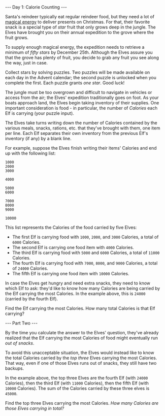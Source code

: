 --- Day 1: Calorie Counting --- 

Santa's reindeer typically eat regular reindeer food, but they need a lot of
[magical energy](https://adventofcode.com/2018/day/25) to deliver presents on
Christmas. For that, their favorite snack is a special type of *star* fruit
that only grows deep in the jungle. The Elves have brought you on their annual
expedition to the grove where the fruit grows.

To supply enough magical energy, the expedition needs to retrieve a minimum of
*fifty stars* by December 25th. Although the Elves assure you that the grove has
plenty of fruit, you decide to grab any fruit you see along the way, just in
case.

Collect stars by solving puzzles. Two puzzles will be made available on each
day in the Advent calendar; the second puzzle is unlocked when you complete the
first. Each puzzle grants *one star*. Good luck!

The jungle must be too overgrown and difficult to navigate in vehicles or
access from the air; the Elves' expedition traditionally goes on foot. As your
boats approach land, the Elves begin taking inventory of their supplies. One
important consideration is food - in particular, the number of _Calories_ each
Elf is carrying (your puzzle input).

The Elves take turns writing down the number of Calories contained by the
various meals, snacks, rations, etc. that they've brought with them, one item
per line. Each Elf separates their own inventory from the previous Elf's
inventory (if any) by a blank line.

For example, suppose the Elves finish writing their items' Calories and end up
with the following list:

    1000
    2000
    3000

    4000

    5000
    6000

    7000
    8000
    9000

    10000
    
This list represents the Calories of the food carried by five Elves:

- The first Elf is carrying food with `1000`, `2000`, and `3000` Calories, a total of
`6000` Calories.
- The second Elf is carrying one food item with `4000` Calories.
- The third Elf is carrying food with `5000` and `6000` Calories, a total of `11000`
Calories.
- The fourth Elf is carrying food with `7000`, `8000`, and `9000` Calories, a
total of `24000` Calories.
- The fifth Elf is carrying one food item with `10000` Calories. 

In case the Elves get hungry and need extra snacks, they need to know which Elf
to ask: they'd like to know how many Calories are being carried by the Elf
carrying the most Calories. In the example above, this is `24000` (carried by
the fourth Elf).

Find the Elf carrying the most Calories. How many total Calories is that Elf
carrying?


--- Part Two ---

By the time you calculate the answer to the Elves' question, they've already
realized that the Elf carrying the most Calories of food might eventually run
*out of snacks*.

To avoid this unacceptable situation, the Elves would instead like to know the
total Calories carried by the *top three* Elves carrying the most Calories. That
way, even if one of those Elves runs out of snacks, they still have two
backups.

In the example above, the top three Elves are the fourth Elf (with `24000`
Calories), then the third Elf (with `11000` Calories), then the fifth Elf (with
`10000` Calories). The sum of the Calories carried by these three elves is `45000`.

Find the top three Elves carrying the most Calories.
_How many Calories are those Elves carrying in total?_
